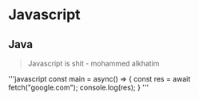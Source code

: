 # Javascript
## Java

> Javascript is shit - mohammed alkhatim

'''javascript
const main = async() => {
  const res = await fetch("google.com");
  console.log(res);
}
'''
